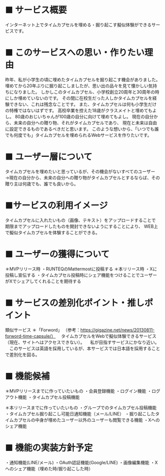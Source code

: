 # ■ サービス概要
インターネット上でタイムカプセルを埋める・掘り起こす擬似体験ができるサービスです。

# ■ このサービスへの思い・作りたい理由
昨年、私が小学生の頃に埋めたタイムカプセルを掘り起こす機会がありました。
埋めてから20年ぶりに掘り起こしましたが、思い出の品々を見て懐かしい気持ちになりました。
しかしこのタイムカプセル、小学校創立20周年と30周年の時にしか埋めていないのです。
その間に在校生だった人しかタイムカプセルを経験できない、これは残念なことです。
また、タイムカプセルは何も小学生だけの特権ではないはずです。
高校卒業を控えた18歳がクラスメイトと埋めてもよし。
80歳のおじいちゃんが100歳の自分に向けて埋めてもよし。
現在の自分から、未来の自分への贈り物、それがタイムカプセルであり、
現在と未来は自由に設定できるものであるべきだと思います。
このような想いから、「いつでも誰でも何度でも」タイムカプセルを埋められるWebサービスを作りたいです。

# ■ ユーザー層について
タイムカプセルを埋めたいと思っているが、その機会がないすべてのユーザー
→現在の自分から、未来の自分への贈り物がタイムカプセルとするならば、その贈り主は何歳でも、誰でも良いから。

# ■サービスの利用イメージ
タイムカプセルに入れたいもの（画像、テキスト）をアップロードすることで
期限までアップロードしたものを開封できないようにすることにより、
WEB上で擬似タイムカプセルを体験することができる。

# ■ ユーザーの獲得について
＊MVPリリース時
・RUNTEQのMattermostに投稿する
＊本リリース時
・Xに投稿し宣伝する
・タイムカプセル投稿時にシェア機能をつけることでユーザーがXでシェアしてくれることを期待する

# ■ サービスの差別化ポイント・推しポイント
類似サービス
＊「Forword」
（参考：https://gigazine.net/news/20130811-forword-time-capsule/）
　タイムカプセルをWebで擬似体験できるサービス（現在、サイトへはアクセスできない）。
　私が目指すサービスにかなり近い。
　このサービスは英語を採用しているが、本サービスでは日本語を採用することで差別化を図る。

# ■ 機能候補
＊MVPリリースまでに作っていたいもの
・会員登録機能
・ログイン機能
・ログアウト機能
・タイムカプセル投稿機能

＊本リリースまでに作っていたいもの
・グループでのタイムカプセル投稿機能
・タイムカプセル掘り起こし可能日通知機能（メール/LINE）
・掘り起こしたタイムカプセルの中身が埋めたユーザー以外のユーザーも閲覧できる機能
・Xへのシェア機能

# ■ 機能の実装方針予定
・通知機能(LINE/メール)
・OAuth認証機能(Google/LINE)
・画像編集機能
・Xへのシェア機能（埋めた時/掘り起こした時）
